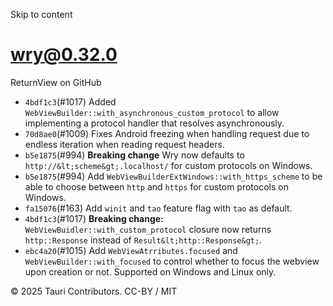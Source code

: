 Skip to content
# wry@0.32.0
ReturnView on GitHub
  * `4bdf1c3`(#1017) Added `WebViewBuilder::with_asynchronous_custom_protocol` to allow implementing a protocol handler that resolves asynchronously.
  * `70d8ae0`(#1009) Fixes Android freezing when handling request due to endless iteration when reading request headers.
  * `b5e1875`(#994) **Breaking change** Wry now defaults to `http://&lt;scheme&gt;.localhost/` for custom protocols on Windows.
  * `b5e1875`(#994) Add `WebViewBuilderExtWindows::with_https_scheme` to be able to choose between `http` and `https` for custom protocols on Windows.
  * `fa15076`(#163) Add `winit` and `tao` feature flag with `tao` as default.
  * `4bdf1c3`(#1017) **Breaking change:** `WebViewBuidler::with_custom_protocol` closure now returns `http::Response` instead of `Result&lt;http::Response&gt;`.
  * `ebc4a20`(#1015) Add `WebViewAtrributes.focused` and `WebViewBuilder::with_focused` to control whether to focus the webview upon creation or not. Supported on Windows and Linux only.


© 2025 Tauri Contributors. CC-BY / MIT
